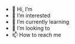 - 👋 Hi, I’m 
- 👀 I’m interested 
- 🌱 I’m currently learning 
- 💞️ I’m looking to 
- 📫 How to reach me

<!---
skunnath2020/skunnath2020 is a ✨ special ✨ repository because its `README.md` (this file) appears on your GitHub profile.
You can click the Preview link to take a look at your changes.
--->
